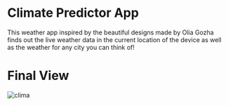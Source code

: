 # Climate Predictor App
  This weather app inspired by the beautiful designs made by Olia Gozha finds out the live weather data in the current location of the device as well as the weather for any city you can think of!
 
 # Final View
 ![clima](https://user-images.githubusercontent.com/74127239/137891774-d91d2c25-af90-4085-94c6-ff35da04f213.gif)
